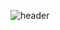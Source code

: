 ![header](https://capsule-render.vercel.app/api?type=waving&color=0:0066CC,30:0059B3,60:004080,100:003366&reversal=true&height=180&text=Daniel%20Lee&fontColor=FFFFFF&fontSize=80)
